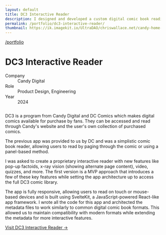 ```yaml
---
layout: default
title: DC3 Interactive Reader
description: I designed and developed a custom digital comic book reading Progressive Web App for DC Comics and Candy Digital.
permalink: /portfolio/dc3-interactive-reader/
thumbnail: https://ik.imagekit.io/UltraDAO/chriswallace.net/candy-home-thumb.png
---
```


<div class="content-container mt-2">
  <a class="back fade-in-element" href="/portfolio">/portfolio</a>
  <h1 class="fade-in-element mb-3">DC3 Interactive Reader</h1>
</div>

<div class="content-container mb-8">
  <dl class="project-list fade-in-element">
    <div>
      <dt>Company</dt>
      <dd>Candy Digital</dd>
    </div>
    <div>
      <dt>Role</dt>
      <dd>Product Design, Engineering</dd>
    </div>
    <div>
      <dt>Year</dt>
      <dd>2024</dd>
    </div>
  </dl>
</div>

<div class="content-container-wo flex flex-col mb-12">
  <div class="mx-auto flex flex-col">
    <img src="https://ik.imagekit.io/UltraDAO/chriswallace.net/dc3-reader-banner.png?tr=w-2500,f-auto" srcset="https://ik.imagekit.io/UltraDAO/chriswallace.net/dc3-reader-banner.png?tr=w-400,f-auto 400w, https://ik.imagekit.io/UltraDAO/chriswallace.net/dc3-reader-banner.png?tr=w-800,f-auto 800w, https://ik.imagekit.io/UltraDAO/chriswallace.net/dc3-reader-banner.png?tr=w-1200,f-auto 1200w, https://ik.imagekit.io/UltraDAO/chriswallace.net/dc3-reader-banner.png?tr=w-1600,f-auto 1600w, https://ik.imagekit.io/UltraDAO/chriswallace.net/dc3-reader-banner.png?tr=w-2500,f-auto 2500w" sizes="100vw" class="fade-in-element" alt="" loading="lazy">
  </div>
</div>

<div class="content-container fade-in-element">
  <p>DC3 is a program from Candy Digital and DC Comics which makes digital comics available for purchase by fans. They can be accessed and read through Candy's website and the user's own collection of purchased comics.</p>

  <p>The previous app was provided to us by DC and was a simplistic comic book reader, allowing users to read by paging through the comic or using a panel-based method.</p>

  <p>I was asked to create a proprietary interactive reader with new features like pop-up factoids, x-ray vision (showing alternate page content), video, quizzes, and more. The first version is a MVP approach that introduces a few of these key features while setting the app architecture up to access the full DC3 comic library.</p>

  <p>The app is fully responsive, allowing users to read on touch or mouse-based devices and is built using SvelteKit, a JavaScript-powered React-like app framework. I wrote all the code for this app and architected the metadata files to work similarly to common digital comic book formats. This allowed us to maintain compatibility with modern formats while extending the metadata for more interactive features.</p>

  <p>
    <a class="cta" href="https://candy.io" target="_blank">
      Visit DC3 Interactive Reader &rarr;
    </a>
  </p>
</div>

<div class="content-container-wo">
  <img src="https://ik.imagekit.io/UltraDAO/chriswallace.net/9.slide.png?tr=w-2500,f-auto" srcset="https://ik.imagekit.io/UltraDAO/chriswallace.net/9.slide.png?tr=w-400,f-auto 400w, https://ik.imagekit.io/UltraDAO/chriswallace.net/9.slide.png?tr=w-800,f-auto 800w, https://ik.imagekit.io/UltraDAO/chriswallace.net/9.slide.png?tr=w-1200,f-auto 1200w, https://ik.imagekit.io/UltraDAO/chriswallace.net/9.slide.png?tr=w-1600,f-auto 1600w, https://ik.imagekit.io/UltraDAO/chriswallace.net/9.slide.png?tr=w-2500,f-auto 2500w" sizes="100vw" class="fade-in-element w-full block mb-1.5" alt="" loading="lazy">
</div>
